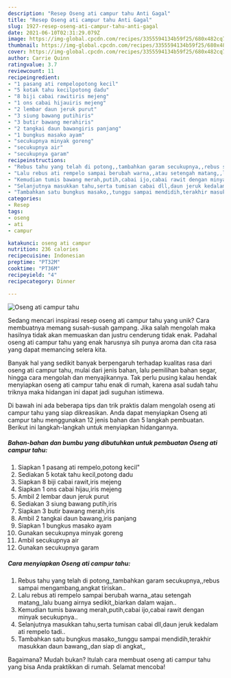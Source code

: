 ```yaml
---
description: "Resep Oseng ati campur tahu Anti Gagal"
title: "Resep Oseng ati campur tahu Anti Gagal"
slug: 1927-resep-oseng-ati-campur-tahu-anti-gagal
date: 2021-06-10T02:31:29.079Z
image: https://img-global.cpcdn.com/recipes/3355594134b59f25/680x482cq70/oseng-ati-campur-tahu-foto-resep-utama.jpg
thumbnail: https://img-global.cpcdn.com/recipes/3355594134b59f25/680x482cq70/oseng-ati-campur-tahu-foto-resep-utama.jpg
cover: https://img-global.cpcdn.com/recipes/3355594134b59f25/680x482cq70/oseng-ati-campur-tahu-foto-resep-utama.jpg
author: Carrie Quinn
ratingvalue: 3.7
reviewcount: 11
recipeingredient:
- "1 pasang ati rempelopotong kecil"
- "5 kotak tahu kecilpotong dadu"
- "8 biji cabai rawitiris mejeng"
- "1 ons cabai hijauiris mejeng"
- "2 lembar daun jeruk purut"
- "3 siung bawang putihiris"
- "3 butir bawang merahiris"
- "2 tangkai daun bawangiris panjang"
- "1 bungkus masako ayam"
- "secukupnya minyak goreng"
- "secukupnya air"
- "secukupnya garam"
recipeinstructions:
- "Rebus tahu yang telah di potong,,tambahkan garam secukupnya,,rebus sampai mengambang,angkat tiriskan.."
- "Lalu rebus ati rempelo sampai berubah warna,,atau setengah matang,,lalu buang airnya sedikit,,biarkan dalam wajan.."
- "Kemudian tumis bawang merah,putih,cabai ijo,cabai rawit dengan minyak secukupnya.."
- "Selanjutnya masukkan tahu,serta tumisan cabai dll,daun jeruk kedalam ati rempelo tadi.."
- "Tambahkan satu bungkus masako,,tunggu sampai mendidih,terakhir masukkan daun bawang,,dan siap di angkat,,"
categories:
- Resep
tags:
- oseng
- ati
- campur

katakunci: oseng ati campur 
nutrition: 236 calories
recipecuisine: Indonesian
preptime: "PT32M"
cooktime: "PT36M"
recipeyield: "4"
recipecategory: Dinner

---
```



![Oseng ati campur tahu](https://img-global.cpcdn.com/recipes/3355594134b59f25/680x482cq70/oseng-ati-campur-tahu-foto-resep-utama.jpg)

Sedang mencari inspirasi resep oseng ati campur tahu yang unik? Cara membuatnya memang susah-susah gampang. Jika salah mengolah maka hasilnya tidak akan memuaskan dan justru cenderung tidak enak. Padahal oseng ati campur tahu yang enak harusnya sih punya aroma dan cita rasa yang dapat memancing selera kita.

Banyak hal yang sedikit banyak berpengaruh terhadap kualitas rasa dari oseng ati campur tahu, mulai dari jenis bahan, lalu pemilihan bahan segar, hingga cara mengolah dan menyajikannya. Tak perlu pusing kalau hendak menyiapkan oseng ati campur tahu enak di rumah, karena asal sudah tahu triknya maka hidangan ini dapat jadi suguhan istimewa.




Di bawah ini ada beberapa tips dan trik praktis dalam mengolah oseng ati campur tahu yang siap dikreasikan. Anda dapat menyiapkan Oseng ati campur tahu menggunakan 12 jenis bahan dan 5 langkah pembuatan. Berikut ini langkah-langkah untuk menyiapkan hidangannya.

<!--inarticleads1-->

##### Bahan-bahan dan bumbu yang dibutuhkan untuk pembuatan Oseng ati campur tahu:

1. Siapkan 1 pasang ati rempelo,potong kecil&#34;
1. Sediakan 5 kotak tahu kecil,potong dadu
1. Siapkan 8 biji cabai rawit,iris mejeng
1. Siapkan 1 ons cabai hijau,iris mejeng
1. Ambil 2 lembar daun jeruk purut
1. Sediakan 3 siung bawang putih,iris
1. Siapkan 3 butir bawang merah,iris
1. Ambil 2 tangkai daun bawang,iris panjang
1. Siapkan 1 bungkus masako ayam
1. Gunakan secukupnya minyak goreng
1. Ambil secukupnya air
1. Gunakan secukupnya garam




<!--inarticleads2-->

##### Cara menyiapkan Oseng ati campur tahu:

1. Rebus tahu yang telah di potong,,tambahkan garam secukupnya,,rebus sampai mengambang,angkat tiriskan..
1. Lalu rebus ati rempelo sampai berubah warna,,atau setengah matang,,lalu buang airnya sedikit,,biarkan dalam wajan..
1. Kemudian tumis bawang merah,putih,cabai ijo,cabai rawit dengan minyak secukupnya..
1. Selanjutnya masukkan tahu,serta tumisan cabai dll,daun jeruk kedalam ati rempelo tadi..
1. Tambahkan satu bungkus masako,,tunggu sampai mendidih,terakhir masukkan daun bawang,,dan siap di angkat,,




Bagaimana? Mudah bukan? Itulah cara membuat oseng ati campur tahu yang bisa Anda praktikkan di rumah. Selamat mencoba!
